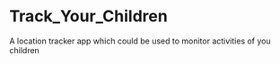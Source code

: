 # Track_Your_Children
A location tracker app which could be used to monitor activities of you children
